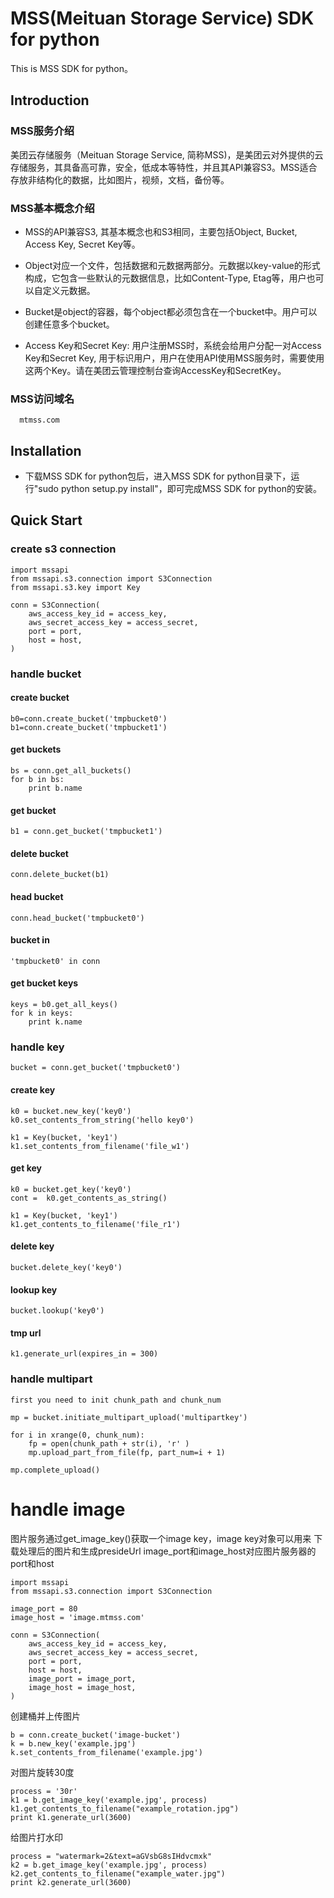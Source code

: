 # MSS(Meituan Storage Service) SDK for python

This is MSS SDK for python。

## Introduction

### MSS服务介绍
美团云存储服务（Meituan Storage Service, 简称MSS)，是美团云对外提供的云存储服务，其具备高可靠，安全，低成本等特性，并且其API兼容S3。MSS适合存放非结构化的数据，比如图片，视频，文档，备份等。

### MSS基本概念介绍
* MSS的API兼容S3, 其基本概念也和S3相同，主要包括Object, Bucket, Access Key, Secret Key等。

* Object对应一个文件，包括数据和元数据两部分。元数据以key-value的形式构成，它包含一些默认的元数据信息，比如Content-Type, Etag等，用户也可以自定义元数据。

* Bucket是object的容器，每个object都必须包含在一个bucket中。用户可以创建任意多个bucket。

* Access Key和Secret Key: 用户注册MSS时，系统会给用户分配一对Access Key和Secret Key, 用于标识用户，用户在使用API使用MSS服务时，需要使用这两个Key。请在美团云管理控制台查询AccessKey和SecretKey。

### MSS访问域名

```
  mtmss.com
```

## Installation
* 下载MSS SDK for python包后，进入MSS SDK for python目录下，运行"sudo python setup.py install"，即可完成MSS SDK for python的安装。

## Quick Start

### create s3 connection

    import mssapi
    from mssapi.s3.connection import S3Connection
    from mssapi.s3.key import Key

    conn = S3Connection(
        aws_access_key_id = access_key,
        aws_secret_access_key = access_secret,
        port = port,
        host = host,
    )

### handle bucket

#### create bucket
    b0=conn.create_bucket('tmpbucket0')
    b1=conn.create_bucket('tmpbucket1')

#### get buckets
    bs = conn.get_all_buckets()
    for b in bs:
        print b.name

#### get bucket
    b1 = conn.get_bucket('tmpbucket1')

#### delete bucket
    conn.delete_bucket(b1)

#### head bucket
    conn.head_bucket('tmpbucket0')

#### bucket in
    'tmpbucket0' in conn

#### get bucket keys
    keys = b0.get_all_keys()
    for k in keys:
        print k.name

### handle key
    bucket = conn.get_bucket('tmpbucket0')

#### create key
    k0 = bucket.new_key('key0')
    k0.set_contents_from_string('hello key0')

    k1 = Key(bucket, 'key1')
    k1.set_contents_from_filename('file_w1')

#### get key
    k0 = bucket.get_key('key0')
    cont =  k0.get_contents_as_string()

    k1 = Key(bucket, 'key1')
    k1.get_contents_to_filename('file_r1')

#### delete key
    bucket.delete_key('key0')

#### lookup key
    bucket.lookup('key0')

#### tmp url
    k1.generate_url(expires_in = 300)

### handle multipart
    first you need to init chunk_path and chunk_num

    mp = bucket.initiate_multipart_upload('multipartkey')

    for i in xrange(0, chunk_num):
        fp = open(chunk_path + str(i), 'r' )
        mp.upload_part_from_file(fp, part_num=i + 1)

    mp.complete_upload()

# handle image
图片服务通过get_image_key()获取一个image key，image key对象可以用来
下载处理后的图片和生成presideUrl
image_port和image_host对应图片服务器的port和host

    import mssapi
    from mssapi.s3.connection import S3Connection

    image_port = 80 
    image_host = 'image.mtmss.com'

    conn = S3Connection(
        aws_access_key_id = access_key,
        aws_secret_access_key = access_secret,
        port = port,
        host = host,
        image_port = image_port,
        image_host = image_host,
    )
    
创建桶并上传图片

    b = conn.create_bucket('image-bucket')
    k = b.new_key('example.jpg')
    k.set_contents_from_filename('example.jpg')

对图片旋转30度

    process = '30r'
    k1 = b.get_image_key('example.jpg', process)
    k1.get_contents_to_filename("example_rotation.jpg")
    print k1.generate_url(3600)

给图片打水印

    process = "watermark=2&text=aGVsbG8sIHdvcmxk"
    k2 = b.get_image_key('example.jpg', process)
    k2.get_contents_to_filename("example_water.jpg")
    print k2.generate_url(3600)
